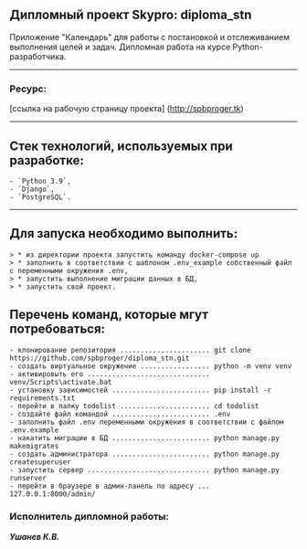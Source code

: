 ## Дипломный проект Skypro: diploma_stn
Приложение "Календарь" для работы с постановкой и отслеживанием выполнения целей и задач. 
Дипломная работа на курсе Python-разработчика. 
***
### Ресурс:
[ссылка на рабочую страницу проекта] (http://spbproger.tk)
***
## Cтек технологий, используемых при разработке:
    - `Python 3.9`,
    - `Django`,
    - `PostgreSQL`.
***
## Для запуска необходимо выполнить:
    > * из директории проекта запустить команду docker-compose up    
    > * заполнить в соответствии с шаблоном .env_example собственный файл с переменными окружения .env,
    > * запустить выполнение миграции данных в БД,
    > * запустить свой проект.
    
## Перечень команд, которые мгут потребоваться:
    - клонирование репозитория ...................... git clone  https://github.com/spbproger/diploma_stn.git
    - создать виртуальное окружение ................. python -m venv venv
    - активировыть его .............................. venv/Scripts\activate.bat
    - установку зависимостей ........................ pip install -r requirements.txt
    - перейти в папку todolist ...................... cd todolist
    - cоздайте файл командой ........................ .env
    - заполнить файл .env переменными окружения в соответствии с файлом  .env.example
    - накатить миграции в БД ........................ python manage.py makemigrates
    - создать администратора ........................ python manage.py createsuperuser
    - запустить сервер .............................. python manage.py runserver
    - перейти в браузере в админ-панель по адресу ... 127.0.0.1:8000/admin/

### Исполнитель дипломной работы:
_**Ушанев К.В.**_
